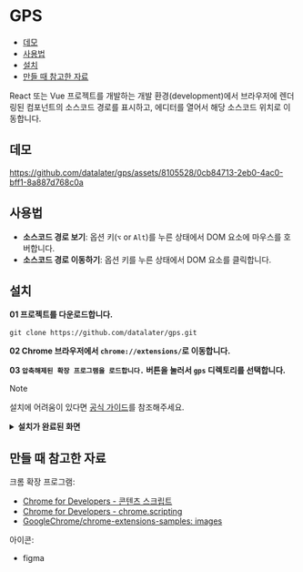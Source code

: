 # GPS

- [데모](#데모)
- [사용법](#사용법)
- [설치](#설치)
- [만들 때 참고한 자료](#만들-때-참고한-자료)

React 또는 Vue 프로젝트를 개발하는 개발 환경(development)에서 브라우저에 렌더링된 컴포넌트의 소스코드 경로를 표시하고, 에디터를 열어서 해당 소스코드 위치로 이동합니다.

## 데모

https://github.com/datalater/gps/assets/8105528/0cb84713-2eb0-4ac0-bff1-8a887d768c0a

## 사용법

- **소스코드 경로 보기**: 옵션 키(`⌥` or `Alt`)를 누른 상태에서 DOM 요소에 마우스를 호버합니다.
- **소스코드 경로 이동하기**: 옵션 키를 누른 상태에서 DOM 요소를 클릭합니다.

## 설치

**01 프로젝트를 다운로드합니다.**

```
git clone https://github.com/datalater/gps.git
```

**02 Chrome 브라우저에서 `chrome://extensions/`로 이동합니다.**

**03 `압축해제된 확장 프로그램을 로드합니다.` 버튼을 눌러서 `gps` 디렉토리를 선택합니다.**

> [!NOTE]
>
> 설치에 어려움이 있다면 [공식 가이드](https://developer.chrome.com/docs/extensions/get-started/tutorial/hello-world?hl=ko#load-unpacked)를 참조해주세요.

<details markdown="1">
<summary><strong>설치가 완료된 화면</strong></summary>

![](images/guide-install.png)

</details>

## 만들 때 참고한 자료

크롬 확장 프로그램:

- [Chrome for Developers - 콘텐츠 스크립트](https://developer.chrome.com/docs/extensions/develop/concepts/content-scripts?hl=ko#static-declarative)
- [Chrome for Developers - chrome.scripting](https://developer.chrome.com/docs/extensions/reference/api/scripting?hl=ko#type-ExecutionWorld)
- [GoogleChrome/chrome-extensions-samples: images](https://github.com/GoogleChrome/chrome-extensions-samples/tree/main/functional-samples/tutorial.reading-time/images)

아이콘:

- figma
